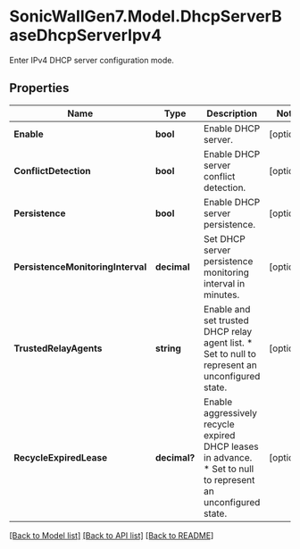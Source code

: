 # SonicWallGen7.Model.DhcpServerBaseDhcpServerIpv4
Enter IPv4 DHCP server configuration mode.

## Properties

Name | Type | Description | Notes
------------ | ------------- | ------------- | -------------
**Enable** | **bool** | Enable DHCP server. | [optional] 
**ConflictDetection** | **bool** | Enable DHCP server conflict detection. | [optional] 
**Persistence** | **bool** | Enable DHCP server persistence. | [optional] 
**PersistenceMonitoringInterval** | **decimal** | Set DHCP server persistence monitoring interval in minutes. | [optional] 
**TrustedRelayAgents** | **string** | Enable and set trusted DHCP relay agent list. * Set to null to represent an unconfigured state. | [optional] 
**RecycleExpiredLease** | **decimal?** | Enable aggressively recycle expired DHCP leases in advance. * Set to null to represent an unconfigured state. | [optional] 

[[Back to Model list]](../README.md#documentation-for-models) [[Back to API list]](../README.md#documentation-for-api-endpoints) [[Back to README]](../README.md)

